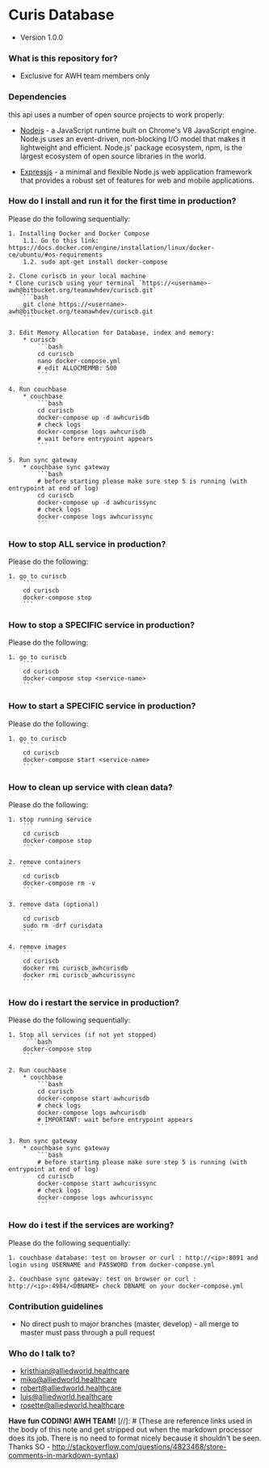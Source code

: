 # Curis Database
* Version 1.0.0

### What is this repository for? ###

* Exclusive for AWH team members only

### Dependencies ###
this api uses a number of open source projects to work properly:

* [Nodejs] - a JavaScript runtime built on Chrome's V8 JavaScript engine. Node.js uses an event-driven, non-blocking I/O model that makes it lightweight and efficient. Node.js' package ecosystem, npm, is the largest ecosystem of open source libraries in the world.

* [Expressjs] - a minimal and flexible Node.js web application framework that provides a robust set of features for web and mobile applications.

### How do I install and run it for the first time in production? ###
Please do the following sequentially:

    1. Installing Docker and Docker Compose
        1.1. Go to this link: https://docs.docker.com/engine/installation/linux/docker-ce/ubuntu/#os-requirements
        1.2. sudo apt-get install docker-compose
        
    2. Clone curiscb in your local machine
    * Clone curiscb using your terminal `https://<username>-awh@bitbucket.org/teamawhdev/curiscb.git`
        ```bash
        git clone https://<username>-awh@bitbucket.org/teamawhdev/curiscb.git
        ```

    3. Edit Memory Allocation for Database, index and memory:
        * curiscb
            ```bash
            cd curiscb
            nano docker-compose.yml
            # edit ALLOCMEMMB: 500
            ```

    4. Run couchbase
        * couchbase
            ```bash
            cd curiscb
            docker-compose up -d awhcurisdb
            # check logs
            docker-compose logs awhcurisdb
            # wait before entrypoint appears
            ```

    5. Run sync gateway
        * couchbase sync gateway
            ```bash
            # before starting please make sure step 5 is running (with entrypoint at end of log)
            cd curiscb
            docker-compose up -d awhcurissync
            # check logs
            docker-compose logs awhcurissync
            ```
            
### How to stop ALL service in production? ###
Please do the following:

    1. go to curiscb
        ```
        cd curiscb
        docker-compose stop 
        ```

### How to stop a SPECIFIC service in production? ###
Please do the following:

    1. go to curiscb
        ```
        cd curiscb
        docker-compose stop <service-name> 
        ```

### How to start a SPECIFIC service in production? ###
Please do the following:

    1. go to curiscb
        ```
        cd curiscb
        docker-compose start <service-name> 
        ```

### How to clean up service with clean data? ###
Please do the following:

    1. stop running service
        ```
        cd curiscb
        docker-compose stop 
        ```

    2. remove containers
        ```
        cd curiscb
        docker-compose rm -v 
        ```
        
    3. remove data (optional)
        ```
        cd curiscb
        sudo rm -drf curisdata
        ```
        
    4. remove images
        ```
        cd curiscb
        docker rmi curiscb_awhcurisdb
        docker rmi curiscb_awhcurissync
        ```

### How do i restart the service in production? ###
Please do the following sequentially:

    1. Stop all services (if not yet stopped)
         ```bash
        docker-compose stop
        ```

    2. Run couchbase
        * couchbase
            ```bash
            cd curiscb
            docker-compose start awhcurisdb
            # check logs
            docker-compose logs awhcurisdb
            # IMPORTANT: wait before entrypoint appears
            ```
            
    3. Run sync gateway
        * couchbase sync gateway
            ```bash
            # before starting please make sure step 5 is running (with entrypoint at end of log)
            cd curiscb
            docker-compose start awhcurissync
            # check logs
            docker-compose logs awhcurissync
            ```
            
### How do i test if the services are working? ###
Please do the following sequentially:

    1. couchbase database: test on browser or curl : http://<ip>:8091 and login using USERNAME and PASSWORD from docker-compose.yml
        
    2. couchbase sync gateway: test on browser or curl : http://<ip>:4984/<DBNAME> check DBNAME on your docker-compose.yml
    
### Contribution guidelines ###

* No direct push to major branches (master, develop) - all merge to master must pass through a pull request

### Who do I talk to? ###

* kristhian@alliedworld.healthcare
* miko@alliedworld.healthcare
* robert@alliedworld.healthcare
* luis@alliedworld.healthcare
* rosette@alliedworld.healthcare

**Have fun CODING! AWH TEAM!**
[//]: # (These are reference links used in the body of this note and get stripped out when the markdown processor does its job. There is no need to format nicely because it shouldn't be seen. Thanks SO - http://stackoverflow.com/questions/4823468/store-comments-in-markdown-syntax)

   [Nodejs]: <https://nodejs.org>
   [Expressjs]: <https://expressjs.com/>
